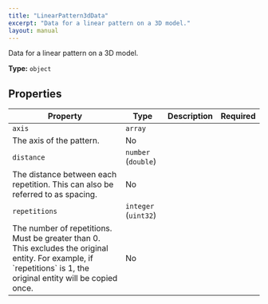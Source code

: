```yaml
---
title: "LinearPattern3dData"
excerpt: "Data for a linear pattern on a 3D model."
layout: manual
---
```


Data for a linear pattern on a 3D model.


**Type:** `object`




## Properties

| Property | Type | Description | Required |
|----------|------|-------------|----------|
| `axis` | `array`
 | The axis of the pattern. | No |
| `distance` | `number` (`double`)
 | The distance between each repetition. This can also be referred to as spacing. | No |
| `repetitions` | `integer` (`uint32`)
 | The number of repetitions. Must be greater than 0. This excludes the original entity. For example, if &#x60;repetitions&#x60; is 1, the original entity will be copied once. | No |


